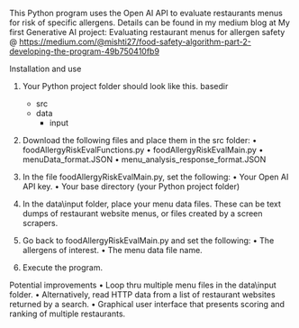 This Python program uses the Open AI API to evaluate restaurants menus for risk of specific allergens. 
Details can be found in my medium blog at My first Generative AI project: Evaluating restaurant menus for allergen safety @ https://medium.com/@mishti27/food-safety-algorithm-part-2-developing-the-program-49b750410fb9

Installation and use
1) Your Python project folder should look like this.
   basedir
     - src
     - data
         - input
 
2) Download the following files and place them in the src folder:
•	foodAllergyRiskEvalFunctions.py
•	foodAllergyRiskEvalMain.py
•	menuData_format.JSON
•	menu_analysis_response_format.JSON

3) In the file foodAllergyRiskEvalMain.py, set the following:
•	Your Open AI API key.
•	Your base directory (your Python project folder)

4) In the data\input folder, place your menu data files. These can be text dumps of restaurant website menus, or files created by a screen scrapers. 

5) Go back to foodAllergyRiskEvalMain.py and set the following:
•	The allergens of interest.
•	The menu data file name.

6) Execute the program.  
 
Potential improvements
•	Loop thru multiple menu files in the data\input folder.
•	Alternatively, read HTTP data from a list of restaurant websites returned by a search.
•	Graphical user interface that presents scoring and ranking of multiple restaurants.
